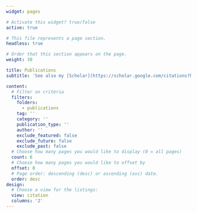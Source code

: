 ```yaml
---
widget: pages

# Activate this widget? true/false
active: true

# This file represents a page section.
headless: true

# Order that this section appears on the page.
weight: 30

title: Publications
subtitle: 'See also my [Scholar](https://scholar.google.com/citations?hl=ko&user=Xix_ZHoAAAAJ) profile'

content:
  # Filter on criteria
  filters:
    folders:
      - publications
    tag: ''
    category: ''
    publication_type: ''
    author: ''
    exclude_featured: false
    exclude_future: false
    exclude_past: false
  # Choose how many pages you would like to display (0 = all pages)
  count: 6
  # Choose how many pages you would like to offset by
  offset: 0
  # Page order: descending (desc) or ascending (asc) date.
  order: desc
design:
  # Choose a view for the listings:
  view: citation
  columns: '2'
---
```


